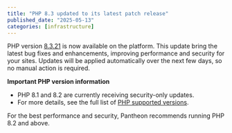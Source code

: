 ```yaml
---
title: "PHP 8.3 updated to its latest patch release"
published_date: "2025-05-13"
categories: [infrastructure]
---
```

PHP version [8.3.21](https://www.php.net/ChangeLog-8.php#8.3.21) is now available on the platform. This update bring the latest bug fixes and enhancements, improving performance and security for your sites. Updates will be applied automatically over the next few days, so no manual action is required.

**Important PHP version information**

* PHP 8.1 and 8.2 are currently receiving security-only updates. 
* For more details, see the full list of [PHP supported versions](https://www.php.net/supported-versions.php).

For the best performance and security, Pantheon recommends running PHP 8.2 and above.
